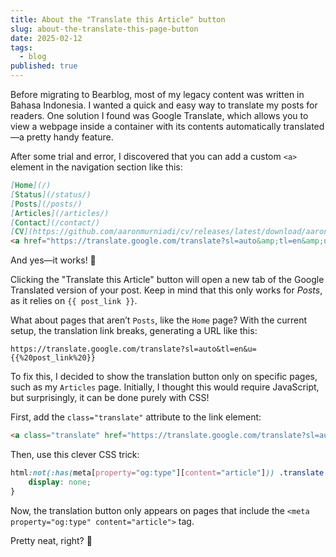 ```yaml
---
title: About the "Translate this Article" button
slug: about-the-translate-this-page-button
date: 2025-02-12
tags:
  - blog
published: true
---
```

Before migrating to Bearblog, most of my legacy content was written in Bahasa Indonesia. I wanted a quick and easy way to translate my posts for readers. One solution I found was Google Translate, which allows you to view a webpage inside a container with its contents automatically translated—a pretty handy feature.

After some trial and error, I discovered that you can add a custom `<a>` element in the navigation section like this:

```markdown
[Home](/) 
[Status](/status/) 
[Posts](/posts/) 
[Articles](/articles/) 
[Contact](/contact/) 
[CV](https://github.com/aaronmurniadi/cv/releases/latest/download/aaron_murniadi_cv.pdf)
<a href="https://translate.google.com/translate?sl=auto&amp;tl=en&amp;u={{ post_link }}" target="_blank">Translate this Article</a>
```

And yes—it works! 🎉

Clicking the "Translate this Article" button will open a new tab of the Google Translated version of your post. Keep in mind that this only works for _Posts_, as it relies on `{{ post_link }}`.

What about pages that aren’t `Posts`, like the `Home` page? With the current setup, the translation link breaks, generating a URL like this:
```
https://translate.google.com/translate?sl=auto&tl=en&u={{%20post_link%20}}
```
To fix this, I decided to show the translation button only on specific pages, such as my `Articles` page. Initially, I thought this would require JavaScript, but surprisingly, it can be done purely with CSS!

First, add the `class="translate"` attribute to the link element:
```html
<a class="translate" href="https://translate.google.com/translate?sl=auto&amp;tl=en&amp;u={{ post_link }}" target="_blank">Translate this Article</a>
```
Then, use this clever CSS trick:
```css
html:not(:has(meta[property="og:type"][content="article"])) .translate {
    display: none;
}
```
Now, the translation button only appears on pages that include the `<meta property="og:type" content="article">` tag.

Pretty neat, right? 🚀